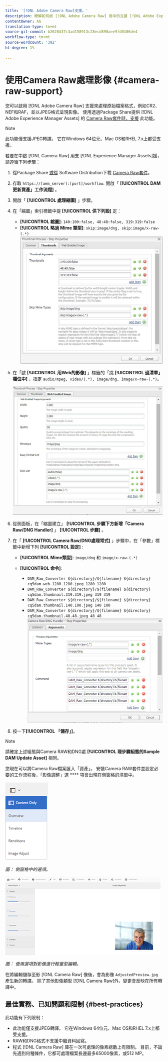 ```yaml
---
title: '[!DNL Adobe Camera Raw]支援。'
description: 瞭解如何啟 [!DNL Adobe Camera Raw] 用中的支援 [!DNL Adobe Experience Manager Assets]。
contentOwner: AG
translation-type: tm+mt
source-git-commit: b2628d37c3ad158913c28ecd890aee9fd0106de4
workflow-type: tm+mt
source-wordcount: '392'
ht-degree: 1%

---
```



# 使用Camera Raw處理影像 {#camera-raw-support}

您可以啟用 [!DNL Adobe Camera Raw] 支援來處理原始檔案格式，例如CR2、NEF和RAF，並以JPEG格式呈現影像。 使用透過Package Share提供 [!DNL Adobe Experience Manager Assets] 的 [Camera Raw套件時，支援](https://www.adobeaemcloud.com/content/marketplace/marketplaceProxy.html?packagePath=/content/companies/public/adobe/packages/aem630/product/assets/aem-assets-cameraraw-pkg) 此功能。

>[!NOTE]
>
>此功能僅支援JPEG轉譯。 它在Windows 64位元、Mac OS和RHEL 7.x上都受支援。

若要在中啟 [!DNL Camera Raw] 用支 [!DNL Experience Manager Assets]援，請遵循下列步驟：

1. 從Package Share [或從](https://www.adobeaemcloud.com/content/marketplace/marketplaceProxy.html?packagePath=/content/companies/public/adobe/packages/aem630/product/assets/aem-assets-cameraraw-pkg) Software Distribution下載 [Camera Raw套件](https://experience.adobe.com/#/downloads/content/software-distribution/en/aem.html?package=/content/software-distribution/en/details.html/content/dam/aem/public/adobe/packages/aem620/product/assets/aem-assets-cameraraw-pkg)。
1. 存取 `https://[aem_server]:[port]/workflow`. 開啟「 **[!UICONTROL DAM更新資產」工作流程]** 。
1. 開啟「 **[!UICONTROL 處理縮圖]** 」步驟。
1. 在「縮圖」索引標籤中提 **[!UICONTROL 供下列設]** 定：

   * **[!UICONTROL 縮圖]**: `140:100:false, 48:48:false, 319:319:false`
   * **[!UICONTROL 略過 Mime 類型]**: `skip:image/dng, skip:image/x-raw-(.*)`
   ![chlimage_1-128](assets/chlimage_1-334.png)

1. 在「啟 **[!UICONTROL 用Web的影像]** 」標籤的「跳 **[!UICONTROL 過清單」欄位中]** ，指定 `audio/mpeg, video/(.*), image/dng, image/x-raw-(.*)`。

   ![chlimage_1-129](assets/chlimage_1-335.png)

1. 從側面板，在「縮圖建立」 **[!UICONTROL 步驟下方新增「Camera Raw/DNG Handler]** 」 **[!UICONTROL 步驟]** 。
1. 在「 **[!UICONTROL Camera Raw/DNG處理常式]** 」步驟中，在「參數」標籤中新增下列 **[!UICONTROL 設定]** :

   * **[!UICONTROL Mime類型]**: `image/dng` 和 `image/x-raw-(.*)`
   * **[!UICONTROL 命令]**:

      * `DAM_Raw_Converter ${directory}/${filename} ${directory} cq5dam.web.1280.1280.jpeg 1280 1280`
      * `DAM_Raw_Converter ${directory}/${filename} ${directory} cq5dam.thumbnail.319.319.jpeg 319 319`
      * `DAM_Raw_Converter ${directory}/${filename} ${directory} cq5dam.thumbnail.140.100.jpeg 140 100`
      * `DAM_Raw_Converter ${directory}/${filename} ${directory} cq5dam.thumbnail.48.48.jpeg 48 48`
   ![chlimage_1-130](assets/chlimage_1-336.png)

1. 按一下&#x200B;**[!UICONTROL 「儲存」]**。

>[!NOTE]
>
>請確定上述組態與Camera RAW和DNG處 **[!UICONTROL 理步驟組態的Sample DAM Update Asset]** 相同。

您現在可以將Camera Raw檔案匯入「資產」。 安裝Camera RAW套件並設定必要的工作流程後，「影像調整」選 **** 項會出現在側窗格的清單中。

![chlimage_1-131](assets/chlimage_1-337.png)

*圖： 側窗格中的選項。*

![chlimage_1-132](assets/chlimage_1-338.png)

*圖： 使用選項對影像進行輕量型編輯。*

在將編輯儲存至影 [!DNL Camera Raw] 像後，會為影像 `AdjustedPreview.jpg` 產生新的轉譯。 除了其他影像類型 [!DNL Camera Raw]外，變更會反映在所有轉譯中。

## 最佳實務、已知問題和限制 {#best-practices}

此功能有下列限制：

* 此功能僅支援JPEG轉譯。 它在Windows 64位元、Mac OS和RHEL 7.x上都受支援。
* RAW和DNG格式不支援中繼資料回寫。
* 程式 [!DNL Camera Raw] 庫在一次可處理的像素總數上有限制。 目前，不論先遇到何種條件，它都可處理檔案長邊最多65000像素，或512 MP。
